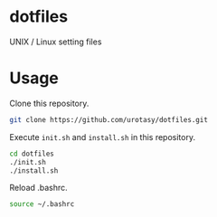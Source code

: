 # dotfiles
UNIX / Linux setting files

# Usage
Clone this repository.
```sh
git clone https://github.com/urotasy/dotfiles.git
```
Execute `init.sh` and `install.sh` in this repository.
```sh
cd dotfiles
./init.sh
./install.sh
```
Reload .bashrc.
```sh
source ~/.bashrc
```
